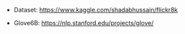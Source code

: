 - Dataset: https://www.kaggle.com/shadabhussain/flickr8k

- Glove6B: https://nlp.stanford.edu/projects/glove/